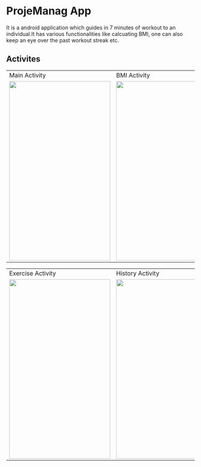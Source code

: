 # ProjeManag App
It is a android application which guides in 7 minutes of workout to an individual.It has various functionalities like
calcuating BMI, one can also keep an eye over the past workout streak etc.

## Activites
<table>
  <tr>
    <td>Main Activity</td>
     <td>BMI Activity</td>
      <td>BMI Activity</td>
  </tr>
  <tr>
    <td><img src="https://user-images.githubusercontent.com/64521665/185565929-ee7140fa-1477-42ad-989c-02bf3ce736ce.jpg" width=270 height=480></td>
    <td><img src="https://user-images.githubusercontent.com/64521665/185565940-d791a6ae-da8c-4c96-b488-6cc237565efc.jpg" width=270 height=480></td>
    <td><img src="https://user-images.githubusercontent.com/64521665/185565945-f7980389-1190-4694-8536-fba5c94d15be.jpg" width=270 height=480></td>
  </tr>
 </table>
 
 <table>
  <tr>
    <td>Exercise Activity</td>
    <td>History Activity</td>
     <td>Finish Activity</td>
  </tr>
  <tr>
    <td><img src="https://user-images.githubusercontent.com/64521665/185565949-5592f6ef-93b1-4f52-a36d-0e7386a0308d.jpg" width=270 height=480></td>
    <td><img src="https://user-images.githubusercontent.com/64521665/185565952-a9b2a93f-55c4-4027-9735-6e47d47fa53a.jpg" width=270 height=480></td>
    <td><img src="https://user-images.githubusercontent.com/64521665/185565957-dee61c5a-5c30-4bc5-92dd-67b0b7567802.jpg" width=270 height=480></td>
  </tr>
 </table>
 
